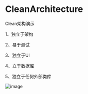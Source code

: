 # CleanArchitecture
Clean架构演示


1、独立于架构


2、易于测试


3、独立于UI


4、立于数据库


5、独立于任何外部类库


 ![image](https://github.com/wangkangmao/CleanArchitecture/raw/master/pic_01.png)
